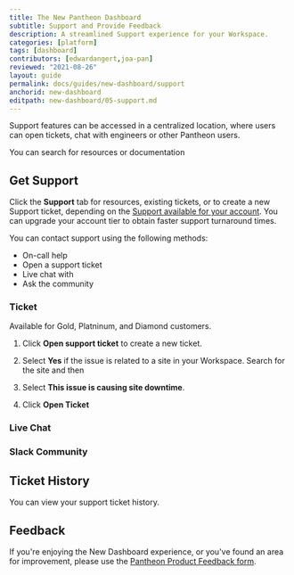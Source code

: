```yaml
---
title: The New Pantheon Dashboard
subtitle: Support and Provide Feedback
description: A streamlined Support experience for your Workspace.
categories: [platform]
tags: [dashboard]
contributors: [edwardangert,joa-pan]
reviewed: "2021-08-26"
layout: guide
permalink: docs/guides/new-dashboard/support
anchorid: new-dashboard
editpath: new-dashboard/05-support.md
---
```


Support features can be accessed in a centralized location, where users can open tickets, chat with engineers or other Pantheon users.

You can search for resources or documentation

## Get Support

Click the **Support** tab for resources, existing tickets, or to create a new Support ticket, depending on the [Support available for your account](/support). You can upgrade your account tier to obtain faster support turnaround times.

You can contact support using the following methods:
* On-call help 
* Open a support ticket
* Live chat with 
* Ask the community 

### Ticket

Available for Gold, Platninum, and Diamond customers.

1. Click **Open support ticket** to create a new ticket. 

1. Select **Yes** if the issue is related to a site in your Workspace. Search for the site and then

1. Select **This issue is causing site downtime**.

1. Click **Open Ticket**

### Live Chat


### Slack Community 


## Ticket History 

You can view your support ticket history. 


## Feedback

If you're enjoying the New Dashboard experience, or you've found an area for improvement, please use the [Pantheon Product Feedback form](https://forms.gle/7Ur2kdoYWrAh82ic6).
